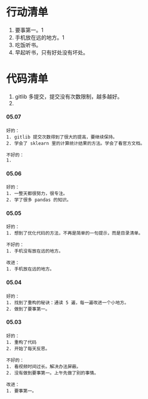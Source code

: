 
# 行动清单  

1. 要事第一。1  
2. 手机放在远的地方。1 
3. 吃饭听书。   
4. 早起听书，只有好处没有坏处。


# 代码清单   

1. gitlib 多提交，提交没有次数限制，越多越好。   
2. 


#### 05.07   

    好的：  
    1. gitlib 提交次数得到了很大的提高，要继续保持。
    2. 学会了 sklearn 里的计算统计结果的方法。学会了看官方文档。
    
    不好的：
    1. 



#### 05.06   

    好的：  
    1. 一整天都很努力，很专注。
    2. 学了很多 pandas 的知识。    


#### 05.05  

    好的：   
    1. 想到了优化代码的方法，不再是简单的一句提示，而是目录清单。   
    
    不好的：  
    1. 手机没有放在远的地方。   
    
    改进：  
    1. 手机放在远的地方。


#### 05.04  

    好的：   
    1. 找到了重构的秘诀：通读 5 遍，每一遍改进一个小地方。
    2. 做到了要事第一。  


#### 05.03  

    好的：
    1. 重构了代码
    2. 开始了每天反思。  

    不好的：  
    1. 看视频时间过长。解决办法屏蔽。  
    2. 没有做到要事第一。上午先做了别的事情。   

    改进：  
    1. 要事第一。   
